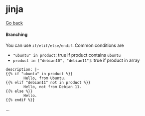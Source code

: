 # jinja

[Go back](../index.md)

<div class="row row-cols-md-2"><div>

#### Branching

You can use `if/elif/else/endif`. Common conditions are

* `"ubuntu" in product`: true if product contains `ubuntu`
* `product in ["debian10", "debian11"]`: true if product in array

```text!
description: |-
{{% if "ubuntu" in product %}}
        Hello, from Ubuntu.
{{% elif "debian11" not in product %}}
        Hello, not from Debian 11.
{{% else %}}
        Hello.
{{% endif %}}
```
</div><div>

...
</div></div>